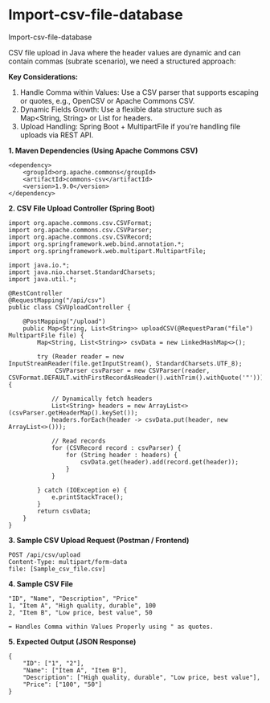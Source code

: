 # Import-csv-file-database
Import-csv-file-database


CSV file upload in Java where the header values are dynamic and can contain commas (subrate scenario), 
we need a structured approach:

**Key Considerations:**
1. Handle Comma within Values: Use a CSV parser that supports escaping or quotes, e.g., OpenCSV or Apache Commons CSV.
2. Dynamic Fields Growth: Use a flexible data structure such as Map<String, String> or List<String> for headers.
3. Upload Handling: Spring Boot + MultipartFile if you're handling file uploads via REST API.

**1. Maven Dependencies (Using Apache Commons CSV)**
```
<dependency>
    <groupId>org.apache.commons</groupId>
    <artifactId>commons-csv</artifactId>
    <version>1.9.0</version>
</dependency>
```
**2. CSV File Upload Controller (Spring Boot)**

```
import org.apache.commons.csv.CSVFormat;
import org.apache.commons.csv.CSVParser;
import org.apache.commons.csv.CSVRecord;
import org.springframework.web.bind.annotation.*;
import org.springframework.web.multipart.MultipartFile;

import java.io.*;
import java.nio.charset.StandardCharsets;
import java.util.*;

@RestController
@RequestMapping("/api/csv")
public class CSVUploadController {

    @PostMapping("/upload")
    public Map<String, List<String>> uploadCSV(@RequestParam("file") MultipartFile file) {
        Map<String, List<String>> csvData = new LinkedHashMap<>();
        
        try (Reader reader = new InputStreamReader(file.getInputStream(), StandardCharsets.UTF_8);
             CSVParser csvParser = new CSVParser(reader, CSVFormat.DEFAULT.withFirstRecordAsHeader().withTrim().withQuote('"'))) {

            // Dynamically fetch headers
            List<String> headers = new ArrayList<>(csvParser.getHeaderMap().keySet());
            headers.forEach(header -> csvData.put(header, new ArrayList<>()));

            // Read records
            for (CSVRecord record : csvParser) {
                for (String header : headers) {
                    csvData.get(header).add(record.get(header));
                }
            }

        } catch (IOException e) {
            e.printStackTrace();
        }
        return csvData;
    }
}
```

**3. Sample CSV Upload Request (Postman / Frontend)**
```
POST /api/csv/upload
Content-Type: multipart/form-data
file: [Sample_csv_file.csv]
```
**4. Sample CSV File**
```
"ID", "Name", "Description", "Price"
1, "Item A", "High quality, durable", 100
2, "Item B", "Low price, best value", 50

➡ Handles Comma within Values Properly using " as quotes.
```
**5. Expected Output (JSON Response)**
```
{
    "ID": ["1", "2"],
    "Name": ["Item A", "Item B"],
    "Description": ["High quality, durable", "Low price, best value"],
    "Price": ["100", "50"]
}
```
